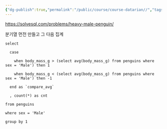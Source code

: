 ```yaml
---
{"dg-publish":true,"permalink":"/public/course/course-datarian//","tags":["CASE"],"created":"2025-08-26T14:34:46.376+09:00","updated":"2025-08-29T16:08:45.846+09:00"}
---
```


https://solvesql.com/problems/heavy-male-penguin/

분기열 먼전 만들고 그 다음 집계

```mysql
select

  case

    when body_mass_g > (select avg(body_mass_g) from penguins where sex = 'Male') then 1

    when body_mass_g < (select avg(body_mass_g) from penguins where sex = 'Male') then -1

  end as `compare_avg`

  , count(*) as cnt

from penguins

where sex = 'Male'

group by 1

```